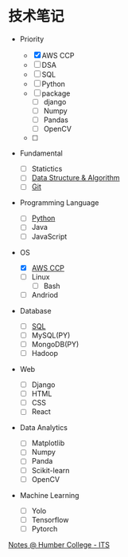 # 技术笔记

- Priority

  - [x] AWS CCP
  - [ ] DSA
  - [ ] SQL
  - [ ] Python
  - [ ] package
    - [ ] django
    - [ ] Numpy
    - [ ] Pandas
    - [ ] OpenCV
  - [ ]

- Fundamental

  - [ ] Statictics
  - [ ] [Data Structure & Algorithm](./Fundamental/Data_Structure/index.md)
  - [ ] [Git](./Fundamental/git/git_index.md)

- Programming Language

  - [ ] [Python](./Programming_Language/python/index.md)
  - [ ] Java
  - [ ] JavaScript

- OS

  - [x] [AWS CCP](./Operating_System/ccp/index.md)
  - [ ] Linux
    - [ ] Bash
  - [ ] Andriod

- Database

  - [ ] [SQL](./Database/sql/index.md)
  - [ ] MySQL(PY)
  - [ ] MongoDB(PY)
  - [ ] Hadoop

- Web

  - [ ] Django
  - [ ] HTML
  - [ ] CSS
  - [ ] React

- Data Analytics

  - [ ] Matplotlib
  - [ ] Numpy
  - [ ] Panda
  - [ ] Scikit-learn
  - [ ] OpenCV

- Machine Learning

  - [ ] Yolo
  - [ ] Tensorflow
  - [ ] Pytorch

[Notes @ Humber College - ITS](https://simonangel-fong.github.io/Humber_ITS_Note/)
